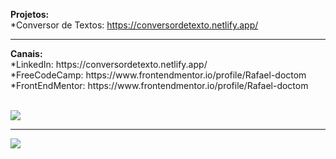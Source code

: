 

<strong>Projetos:</strong> </br>
*Conversor de Textos: https://conversordetexto.netlify.app/  </br> 
<hr/>
<strong>Canais:</strong> </br> 
*LinkedIn: https://conversordetexto.netlify.app/   </br>
*FreeCodeCamp: https://www.frontendmentor.io/profile/Rafael-doctom   </br>
*FrontEndMentor: https://www.frontendmentor.io/profile/Rafael-doctom    </br></br>



![](https://github-readme-stats.vercel.app/api/top-langs/?username=Rafael-doctom&theme=dark&hide_border=true&include_all_commits=false&count_private=false&layout=compact)

---
<a target="blank" href="https://visitcount.itsvg.in">
  <img src="https://visitcount.itsvg.in/api?id=Rafael-doctom&label=Visualizac%C3%B5es%20de%20perfil&color=11&icon=0&pretty=true" />
</a>


